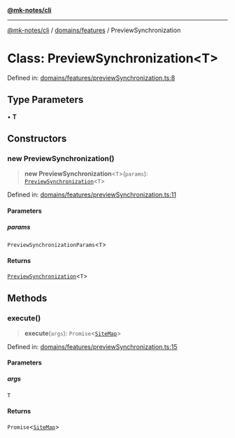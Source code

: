 [**@mk-notes/cli**](../../../README.md)

***

[@mk-notes/cli](../../../README.md) / [domains/features](../README.md) / PreviewSynchronization

# Class: PreviewSynchronization\<T\>

Defined in: [domains/features/previewSynchronization.ts:8](https://github.com/Myastr0/mk-notes/blob/184ba57922923e2636b5be8eb72e467e76933ed9/src/domains/features/previewSynchronization.ts#L8)

## Type Parameters

• **T**

## Constructors

### new PreviewSynchronization()

> **new PreviewSynchronization**\<`T`\>(`params`): [`PreviewSynchronization`](PreviewSynchronization.md)\<`T`\>

Defined in: [domains/features/previewSynchronization.ts:11](https://github.com/Myastr0/mk-notes/blob/184ba57922923e2636b5be8eb72e467e76933ed9/src/domains/features/previewSynchronization.ts#L11)

#### Parameters

##### params

`PreviewSynchronizationParams`\<`T`\>

#### Returns

[`PreviewSynchronization`](PreviewSynchronization.md)\<`T`\>

## Methods

### execute()

> **execute**(`args`): `Promise`\<[`SiteMap`](../../classes/SiteMap.md)\>

Defined in: [domains/features/previewSynchronization.ts:15](https://github.com/Myastr0/mk-notes/blob/184ba57922923e2636b5be8eb72e467e76933ed9/src/domains/features/previewSynchronization.ts#L15)

#### Parameters

##### args

`T`

#### Returns

`Promise`\<[`SiteMap`](../../classes/SiteMap.md)\>
